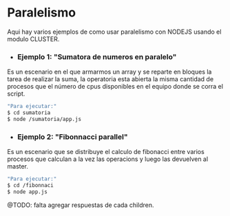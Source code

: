 # Paralelismo

Aqui hay varios ejemplos de como usar paralelismo con NODEJS usando el modulo CLUSTER.

- ### Ejemplo 1: "Sumatora de numeros en paralelo"
Es un escenario en el que armarmos un array y se reparte en bloques la tarea de realizar la suma, la operatoria esta abierta la misma 
cantidad de procesos que el número de cpus disponibles en el equipo donde se corra el script.

```sh
"Para ejecutar:"
$ cd sumatoria
$ node /sumatoria/app.js
```

- ### Ejemplo 2: "Fibonnacci parallel"
Es un escenario que se distribuye el calculo de fibonacci entre varios procesos que calculan a la vez las operacions y luego las devuelven al master.

```sh
"Para ejecutar:"
$ cd /fibonnaci
$ node app.js
```

@TODO: falta agregar respuestas de cada children.

